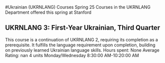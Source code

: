 #Ukrainian (UKRNLANG) Courses Spring 25
Courses in the UKRNLANG Department offered this spring at Stanford
## UKRNLANG 3: First-Year Ukrainian, Third Quarter
This course is a continuation of UKRNLANG 2, requiring its completion as a prerequisite. It fulfills the language requirement upon completion, building on previously learned Ukrainian language skills.
Hours spent: None
Average Rating: nan
4 units
Monday/Wednesday 8:30:00 AM-10:20:00 AM